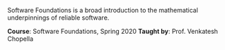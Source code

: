 Software Foundations is a broad introduction to the mathematical
underpinnings of reliable software.

**Course**: Software Foundations, Spring 2020
**Taught by**: Prof. Venkatesh Chopella
